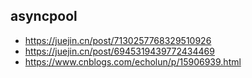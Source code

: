 ## asyncpool

- https://juejin.cn/post/7130257768329510926
- https://juejin.cn/post/6945319439772434469
- https://www.cnblogs.com/echolun/p/15906939.html